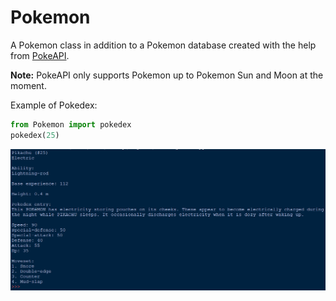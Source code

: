 # Pokemon
A Pokemon class in addition to a Pokemon database created with the help from [PokeAPI](https://pokeapi.co/).

**Note:** PokeAPI only supports Pokemon up to Pokemon Sun and Moon at the moment. 


Example of Pokedex:

```python
from Pokemon import pokedex
pokedex(25)
```

![Pokedex example](https://github.com/ddmin/pokemon/blob/master/pokedex_screengrab.png)
